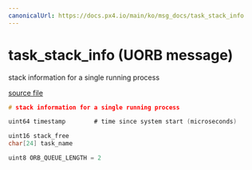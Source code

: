 ```yaml
---
canonicalUrl: https://docs.px4.io/main/ko/msg_docs/task_stack_info
---
```


# task_stack_info (UORB message)

stack information for a single running process

[source file](https://github.com/PX4/PX4-Autopilot/blob/release/1.13/msg/task_stack_info.msg)

```c
# stack information for a single running process

uint64 timestamp        # time since system start (microseconds)

uint16 stack_free
char[24] task_name

uint8 ORB_QUEUE_LENGTH = 2

```
